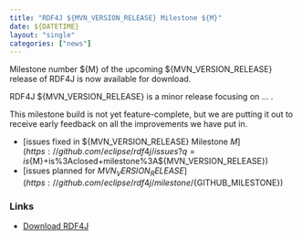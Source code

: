 ```yaml
---
title: "RDF4J ${MVN_VERSION_RELEASE} Milestone ${M}"
date: ${DATETIME}
layout: "single"
categories: ["news"]
---
```

Milestone number ${M} of the upcoming ${MVN_VERSION_RELEASE} release of RDF4J is now available for download.

RDF4J ${MVN_VERSION_RELEASE} is a minor release focusing on ... .

This milestone build is not yet feature-complete, but we are putting it out to receive early feedback on all the improvements we have put in.

<!--more-->

 - [issues fixed in ${MVN_VERSION_RELEASE} Milestone ${M}](https://github.com/eclipse/rdf4j/issues?q=is%3Aissue+label%3AM${M}+is%3Aclosed+milestone%3A${MVN_VERSION_RELEASE})
 - [issues planned for ${MVN_VERSION_RELEASE}](https://github.com/eclipse/rdf4j/milestone/${GITHUB_MILESTONE})

### Links

- [Download RDF4J](/download/)
